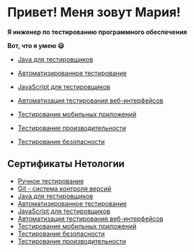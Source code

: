 
# Привет! Меня зовут Мария!
**Я инженер по тестированию программного обеспечения**

**Вот, что я умею :smiley:**


- [Java для тестировщиков](https://github.com/MashaOsipova/MashaOsipova/blob/main/JavaHomework.md)

- [Автоматизированное тестирование](https://github.com/MashaOsipova/MariyaOsipova/blob/main/HomeworkAutoTest.md)

- [JavaScript для тестировщиков](https://github.com/MashaOsipova/JS_homeworks)

- [Автоматизация тестирования веб-интерфейсов](https://github.com/MashaOsipova/MashaOsipova/blob/main/HomeworkAutoWebTesting.md)

- [Тестирование мобильных приложений](https://github.com/MashaOsipova/MashaOsipova/blob/main/mobiletesting.md)

- [Тестирование производительности](https://github.com/MashaOsipova/MashaOsipova/blob/main/HomeworkLoadQA.md)

- [Тестирование безопасности](https://github.com/MashaOsipova/MashaOsipova/blob/main/ibQA.md)

## Сертификаты Нетологии

- [Ручное тестирование](https://github.com/MashaOsipova/MashaOsipova/blob/main/certificate/%D0%A0%D1%83%D1%87%D0%BD%D0%BE%D0%B5%20%D1%82%D0%B5%D1%81%D1%82%D0%B8%D1%80%D0%BE%D0%B2%D0%B0%D0%BD%D0%B8%D0%B5.jpg)
- [Git - система контроля версий](https://github.com/MashaOsipova/MashaOsipova/blob/main/certificate/Git.jpg)
- [Java для тестировщиков](https://github.com/MashaOsipova/MashaOsipova/blob/main/certificate/Java%20%D0%B4%D0%BB%D1%8F%20%D1%82%D0%B5%D1%81%D1%82%D0%B8%D1%80%D0%BE%D0%B2%D1%89%D0%B8%D0%BA%D0%BE%D0%B2.jpg)
- [Автоматизированное тестирование](https://github.com/MashaOsipova/MashaOsipova/blob/main/certificate/%D0%90%D0%B2%D1%82%D0%BE%D0%BC%D0%B0%D1%82%D0%B8%D0%B7%D0%B8%D1%80%D0%BE%D0%B2%D0%B0%D0%BD%D0%BD%D0%BE%D0%B5%20%D1%82%D0%B5%D1%81%D1%82%D0%B8%D1%80%D0%BE%D0%B2%D0%B0%D0%BD%D0%B8%D0%B5.jpg)
- [JavaScript для тестировщиков](https://github.com/MashaOsipova/MashaOsipova/blob/main/certificate/JavaScript%20%D0%B4%D0%BB%D1%8F%20%D1%82%D0%B5%D1%81%D1%82%D0%B8%D1%80%D0%BE%D0%B2%D1%89%D0%B8%D0%BA%D0%B0.jpg)
- [Автоматизация тестирования веб-интерфейсов](https://github.com/MashaOsipova/MashaOsipova/blob/main/certificate/%D0%90%D0%B2%D1%82%D0%BE%D1%82%D0%B5%D1%81%D1%82%D0%B8%D1%80%D0%BE%D0%B2%D0%B0%D0%BD%D0%B8%D0%B5%D0%92%D0%B5%D0%B1%D0%98%D0%BD%D1%82%D0%B5%D1%80%D1%84%D0%B5%D0%B9%D1%81%D0%BE%D0%B2.jpg)
- [Тестирование мобильных приложений](https://github.com/MashaOsipova/MashaOsipova/blob/main/certificate/Тестирование%20мобильных%20приложений.jpg)
- [Тестирование безопасности](https://github.com/MashaOsipova/MashaOsipova/blob/main/certificate/Тестирование%20безопасности.jpg)
- [Тестирование производительности](https://github.com/MashaOsipova/MashaOsipova/blob/main/certificate/Тестирование%20производительности.jpg)
